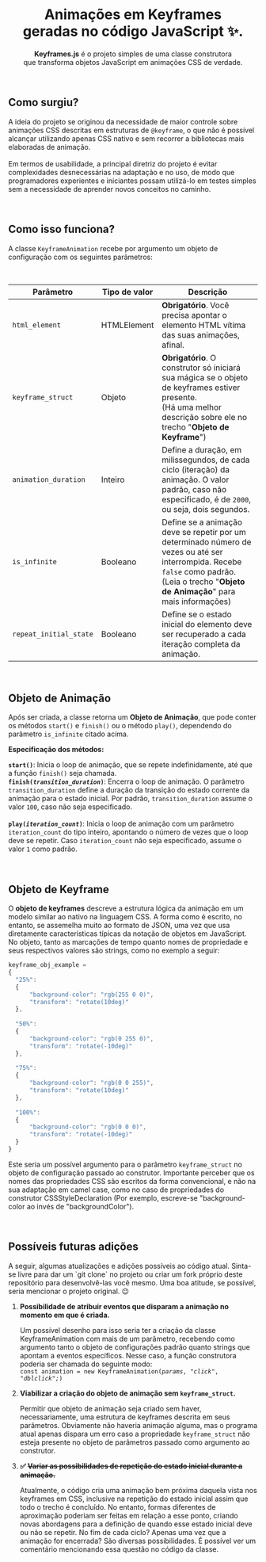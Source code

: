 <h1 align=center>Animações em Keyframes<br>geradas no código JavaScript ✨.</h1>

<p align=center><b>Keyframes.js</b> é o projeto simples de uma classe construtora<br>que transforma objetos JavaScript em animações CSS de verdade.</p>
<br>

<h2>Como surgiu?</h2>
<p>
  A ideia do projeto se originou da necessidade de maior controle sobre animações CSS descritas em estruturas de <code>@keyframe</code>, o que não é possível alcançar utilizando apenas CSS nativo e sem recorrer a bibliotecas mais elaboradas de animação.<br><br>
  Em termos de usabilidade, a principal diretriz do projeto é evitar complexidades desnecessárias na adaptação e no uso, de modo que programadores experientes e iniciantes possam utilizá-lo em testes simples sem a necessidade de aprender novos conceitos no caminho.
</p><br>

<h2>Como isso funciona?</h2>
<p>A classe <code>KeyframeAnimation</code> recebe por argumento um objeto de configuração com os seguintes parâmetros:</p><br>

| Parâmetro | Tipo de valor | Descrição               |
|-----------|---------------|-------------------------|
| `html_element`            | HTMLElement     | **Obrigatório**. Você precisa apontar o elemento HTML vítima das suas animações, afinal. |
| `keyframe_struct`         | Objeto          | **Obrigatório**. O construtor só iniciará sua mágica se o objeto de keyframes estiver presente.<br>(Há uma melhor descrição sobre ele no trecho "**Objeto de Keyframe**") |
| `animation_duration`      | Inteiro         | Define a duração, em milissegundos, de cada ciclo (iteração) da animação. O valor padrão, caso não especificado, é de `2000`, ou seja, dois segundos.<br> |
| `is_infinite`             | Booleano        | Define se a animação deve se repetir por um determinado número de vezes ou até ser interrompida. Recebe `false` como padrão.<br>(Leia o trecho "**Objeto de Animação**" para mais informações) |
| `repeat_initial_state`    | Booleano        | Define se o estado inicial do elemento deve ser recuperado a cada iteração completa da animação. |

<br>
<h2>Objeto de Animação</h2>
<p>
  Após ser criada, a classe retorna um <b>Objeto de Animação</b>, que pode conter os métodos <code>start()</code> e <code>finish()</code> ou o método <code>play()</code>, dependendo do parâmetro <code>is_infinite</code> citado acima.
</p>

<p><b>Especificação dos métodos:</b></p>

<b><code>start()</code></b>: Inicia o loop de animação, que se repete indefinidamente, até que a função <code>finish()</code> seja chamada.<br>
<b><code>finish(<i>transition_duration</i>)</code></b>: Encerra o loop de animação. O parâmetro `transition_duration` define a duração da transição do estado corrente da animação para o estado inicial. Por padrão, `transition_duration` assume o valor `100`, caso não seja especificado.<br>
<br>
<b><code>play(<i>iteration_count</i>)</code></b>: Inicia o loop de animação com um parâmetro `iteration_count` do tipo inteiro, apontando o número de vezes que o loop deve se repetir. Caso `iteration_count` não seja especificado, assume o valor `1` como padrão.<br>

<br>
<h2>Objeto de Keyframe</h2>
<p>
  O <b>objeto de keyframes</b> descreve a estrutura lógica da animação em um modelo similar ao nativo na linguagem CSS. A forma como é escrito, no entanto, se assemelha muito ao formato de JSON, uma vez que usa diretamente características típicas da notação de objetos em JavaScript.
  No objeto, tanto as marcações de tempo quanto nomes de propriedade e seus respectivos valores são strings, como no exemplo a seguir:<br>
  
```javascript
keyframe_obj_example =
{
  "25%": 
  {
      "background-color": "rgb(255 0 0)",
      "transform": "rotate(10deg)"
  },
  
  "50%":
  {
      "background-color": "rgb(0 255 0)",
      "transform": "rotate(-10deg)"
  },
  
  "75%":
  {
      "background-color": "rgb(0 0 255)",
      "transform": "rotate(10deg)"
  },
  
  "100%":
  {
      "background-color": "rgb(0 0 0)",
      "transform": "rotate(-10deg)"
  }
}
```

Este seria um possível argumento para o parâmetro `keyframe_struct` no objeto de configuração passado ao construtor.
Importante perceber que os nomes das propriedades CSS são escritos da forma convencional, e não na sua adaptação em camel case, como no caso de propriedades do construtor CSSStyleDeclaration (Por exemplo, escreve-se "background-color ao invés de "backgroundColor").
</p>

<br>
<h2>Possíveis futuras adições</h2>
<p>
A seguir, algumas atualizações e adições possíveis ao código atual. Sinta-se livre para dar um `git clone` no projeto ou criar um fork próprio deste repositório para desenvolvê-las você mesmo.
Uma boa atitude, se possível, seria mencionar o projeto original. 😉
</p>
<ol>
  <li><b> Possibilidade de atribuir eventos que disparam a animação no momento em que é criada.</b></li>
  <p>
    Um possível desenho para isso seria ter a criação da classe KeyframeAnimation com mais de um parâmetro, recebendo como argumento tanto o objeto de configurações padrão quanto strings que apontam a eventos específicos. Nesse caso, a função construtora poderia ser chamada do seguinte modo:<br>
    <code>const animation = new KeyframeAnimation(<i>params</i>, <i>"click"</i>, <i>"dblclick";</i>)</code>
  </p>

  <li><b> Viabilizar a criação do objeto de animação sem <code>keyframe_struct</code>.</b></li>
  <p>
    Permitir que objeto de animação seja criado sem haver, necessariamente, uma estrutura de keyframes descrita em seus parâmetros. Obviamente não haveria animação alguma, mas o programa atual apenas dispara um erro caso a propriedade <code>keyframe_struct</code> não esteja presente no objeto de parâmetros passado como argumento ao construtor.
  </p>

  <li><b>✅ <s> Variar as possibilidades de repetição do estado inicial durante a animação.</s></b></li>
  <p>
    Atualmente, o código cria uma animação bem próxima daquela vista nos keyframes em CSS, inclusive na repetição do estado inicial assim que todo o trecho é concluído. No entanto, formas diferentes de aproximação poderiam ser feitas em relação a esse ponto, criando novas abordagens para a definição de quando esse estado inicial deve ou não se repetir. No fim de cada ciclo? Apenas uma vez que a animação for encerrada? São diversas possibilidades. É possível ver um comentário mencionando essa questão no código da classe.
  </p>
</ol>
